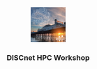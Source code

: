 <div align="center">
  <a href="https://github.com/jschewts/discnet-hpc">
    <img src="images/title.png" alt="Logo" width="80" height="80">
  </a>

  <h3 align="center">DISCnet HPC Workshop</h3>
  <p align="center">
    
  </p>
</div>


